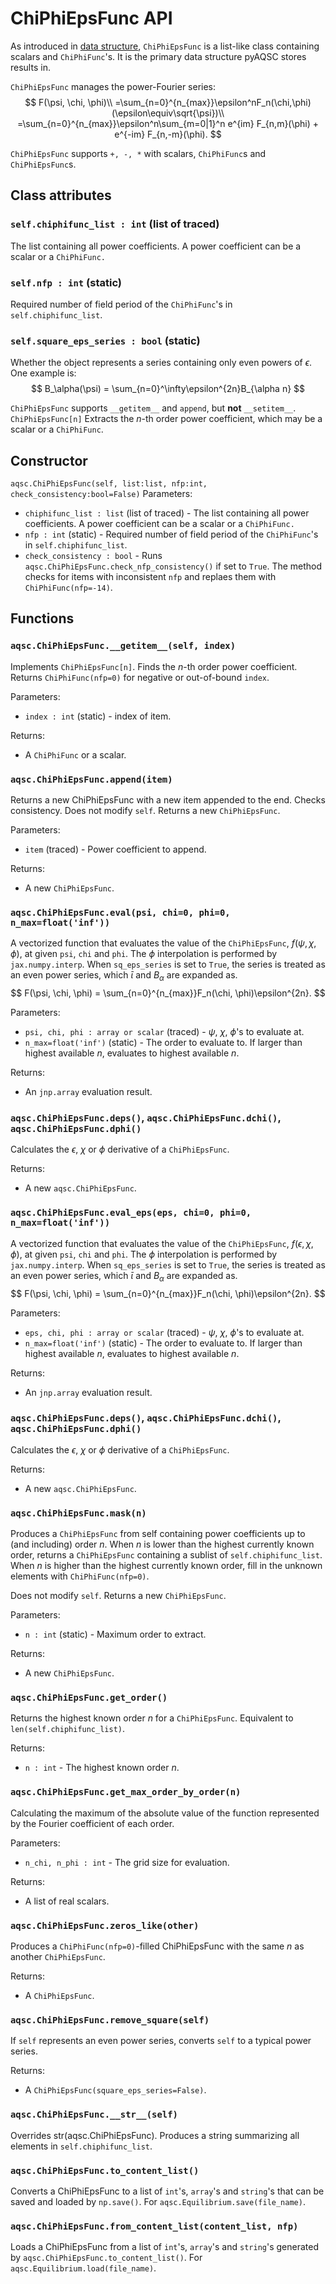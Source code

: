 # ChiPhiEpsFunc API

As introduced in [data structure](data-structure.md), `ChiPhiEpsFunc` is a list-like class containing scalars and `ChiPhiFunc`'s. It is the primary data structure pyAQSC stores results in. 

`ChiPhiEpsFunc` manages the power-Fourier series:
$$
F(\psi, \chi, \phi)\\
=\sum_{n=0}^{n_{max}}\epsilon^nF_n(\chi,\phi) (\epsilon\equiv\sqrt{\psi})\\
=\sum_{n=0}^{n_{max}}\epsilon^n\sum_{m=0|1}^n e^{im} F_{n,m}(\phi) + e^{-im} F_{n,-m}(\phi).
$$

`ChiPhiEpsFunc` supports `+, -, *` with scalars, `ChiPhiFunc`s and `ChiPhiEpsFunc`s.

## Class attributes
### `self.chiphifunc_list : int` (list of traced)
The list containing all power coefficients. A power coefficient can be a scalar or a `ChiPhiFunc.`
### `self.nfp : int` (static)
Required number of field period of the `ChiPhiFunc`'s in `self.chiphifunc_list`.
### `self.square_eps_series : bool` (static)
Whether the object represents a series containing only even powers of $\epsilon$. One example is:
$$
B_\alpha(\psi) = \sum_{n=0}^\infty\epsilon^{2n}B_{\alpha n}
$$

`ChiPhiEpsFunc` supports `__getitem__` and `append`, but **not** `__setitem__`. `ChiPhiEpsFunc[n]` Extracts the $n$-th order power coefficient, which may be a scalar or a `ChiPhiFunc`.

## Constructor
`aqsc.ChiPhiEpsFunc(self, list:list, nfp:int, check_consistency:bool=False)`
Parameters:

- `chiphifunc_list : list` (list of traced) - The list containing all power coefficients. A power coefficient can be a scalar or a `ChiPhiFunc.`
- `nfp : int` (static) - Required number of field period of the `ChiPhiFunc`'s in `self.chiphifunc_list`.
- `check_consistency : bool` - Runs `aqsc.ChiPhiEpsFunc.check_nfp_consistency()` if set to `True`. The method checks for items with inconsistent `nfp` and replaes them with `ChiPhiFunc(nfp=-14)`.

## Functions

### `aqsc.ChiPhiEpsFunc.__getitem__(self, index)`

Implements `ChiPhiEpsFunc[n]`. Finds the $n$-th order power coefficient. Returns `ChiPhiFunc(nfp=0)` for negative or out-of-bound `index`.

Parameters:

- `index : int` (static) - index of item. 

Returns:

- A `ChiPhiFunc` or a scalar.

### `aqsc.ChiPhiEpsFunc.append(item)`
Returns a new ChiPhiEpsFunc with a new item appended to the end. Checks consistency. Does not modify `self`. Returns a new `ChiPhiEpsFunc`.

Parameters:

- `item` (traced) - Power coefficient to append.

Returns: 
- A new `ChiPhiEpsFunc`.

### `aqsc.ChiPhiEpsFunc.eval(psi, chi=0, phi=0, n_max=float('inf'))`
A vectorized function that evaluates the value of the `ChiPhiEpsFunc`, $f(\psi, \chi, \phi)$, at given `psi`, `chi` and `phi`. The $\phi$ interpolation is performed by `jax.numpy.interp`. When `sq_eps_series` is set to `True`, the series is treated as an even power series, which $\bar\iota$ and $B_\alpha$ are expanded as.
$$
F(\psi, \chi, \phi) = \sum_{n=0}^{n_{max}}F_n(\chi, \phi)\epsilon^{2n}.
$$

Parameters:

- `psi, chi, phi : array or scalar` (traced) - $\psi$, $\chi$, $\phi$'s to evaluate at.
- `n_max=float('inf')` (static) - The order to evaluate to. If larger than highest available $n$, evaluates to highest available $n$.

Returns: 
- An `jnp.array` evaluation result.

### `aqsc.ChiPhiEpsFunc.deps()`, `aqsc.ChiPhiEpsFunc.dchi()`, `aqsc.ChiPhiEpsFunc.dphi()`
Calculates the $\epsilon$, $\chi$ or $\phi$ derivative of a `ChiPhiEpsFunc`.

Returns: 
- A new `aqsc.ChiPhiEpsFunc`.

### `aqsc.ChiPhiEpsFunc.eval_eps(eps, chi=0, phi=0, n_max=float('inf'))`
A vectorized function that evaluates the value of the `ChiPhiEpsFunc`, $f(\epsilon, \chi, \phi)$, at given `psi`, `chi` and `phi`. The $\phi$ interpolation is performed by `jax.numpy.interp`. When `sq_eps_series` is set to `True`, the series is treated as an even power series, which $\bar\iota$ and $B_\alpha$ are expanded as.
$$
F(\psi, \chi, \phi) = \sum_{n=0}^{n_{max}}F_n(\chi, \phi)\epsilon^{2n}.
$$

Parameters:

- `eps, chi, phi : array or scalar` (traced) - $\psi$, $\chi$, $\phi$'s to evaluate at.
- `n_max=float('inf')` (static) - The order to evaluate to. If larger than highest available $n$, evaluates to highest available $n$.

Returns: 
- An `jnp.array` evaluation result.

### `aqsc.ChiPhiEpsFunc.deps()`, `aqsc.ChiPhiEpsFunc.dchi()`, `aqsc.ChiPhiEpsFunc.dphi()`
Calculates the $\epsilon$, $\chi$ or $\phi$ derivative of a `ChiPhiEpsFunc`.

Returns: 
- A new `aqsc.ChiPhiEpsFunc`.

        
<!-- ### `aqsc.ChiPhiEpsFunc.zero_append(n=1)` **DEPRECIATED**
Does nothing. Previously appends one or more `ChiPhiFunc(nfp=0)` at the end of `self`. Does not modify `self`. Returns the original `ChiPhiEpsFunc`. Was created to for use with `mask` to evaluate expressions setting an unknown, highest order term in an `ChiPhiEpsFunc` to zero, back when out-of-index returns a unique `ChiPhiFuncSpecial`, rather than 0 to check for mistakes in governing equations. This is no longer needed because now out-of-index items are `ChiPhiFunc(nfp=0)`.

Parameters:

- `n : int` (static) - Does nothing

Returns: 
- The original `ChiPhiEpsFunc`. -->


### `aqsc.ChiPhiEpsFunc.mask(n)`
Produces a `ChiPhiEpsFunc` from self containing power coefficients up to (and including) order $n$. When $n$ is lower than the highest currently known order, returns a `ChiPhiEpsFunc` containing a sublist of `self.chiphifunc_list`. When $n$ is higher than the highest currently known order, fill in the unknown elements with `ChiPhiFunc(nfp=0)`. 

Does not modify `self`. Returns a new `ChiPhiEpsFunc`.

Parameters:

- `n : int` (static) - Maximum order to extract.

Returns: 
- A new `ChiPhiEpsFunc`.

### `aqsc.ChiPhiEpsFunc.get_order()`
Returns the highest known order $n$ for a `ChiPhiEpsFunc`. Equivalent to `len(self.chiphifunc_list)`.

Returns:

- `n : int` - The highest known order $n$.

### `aqsc.ChiPhiEpsFunc.get_max_order_by_order(n)`
Calculating the maximum of the absolute value of the function represented by the Fourier coefficient of each order.

Parameters: 

- `n_chi, n_phi : int` - The grid size for evaluation.

Returns:

- A list of real scalars.

### `aqsc.ChiPhiEpsFunc.zeros_like(other)`
Produces a `ChiPhiFunc(nfp=0)`-filled ChiPhiEpsFunc with the same $n$ as another `ChiPhiEpsFunc`.

Returns:

- A `ChiPhiEpsFunc`.

### `aqsc.ChiPhiEpsFunc.remove_square(self)`
If `self` represents an even power series, converts `self` to a typical power series.

Returns:

- A `ChiPhiEpsFunc(square_eps_series=False)`.

### `aqsc.ChiPhiEpsFunc.__str__(self)`
Overrides str(aqsc.ChiPhiEpsFunc). Produces a string summarizing all elements in `self.chiphifunc_list`.

### `aqsc.ChiPhiEpsFunc.to_content_list()`
Converts a ChiPhiEpsFunc to a list of `int`'s, `array`'s and `string`'s that can be saved and loaded by `np.save()`. For `aqsc.Equilibrium.save(file_name)`.

### `aqsc.ChiPhiEpsFunc.from_content_list(content_list, nfp)` 
Loads a ChiPhiEpsFunc from a list of `int`'s, `array`'s and `string`'s generated by `aqsc.ChiPhiEpsFunc.to_content_list()`. For `aqsc.Equilibrium.load(file_name)`.
